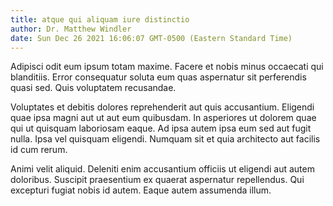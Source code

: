 ```yaml
---
title: atque qui aliquam iure distinctio
author: Dr. Matthew Windler
date: Sun Dec 26 2021 16:06:07 GMT-0500 (Eastern Standard Time)
---
```

Adipisci odit eum ipsum totam maxime. Facere et nobis minus occaecati qui blanditiis. Error consequatur soluta eum quas aspernatur sit perferendis quasi sed. Quis voluptatem recusandae.

 Voluptates et debitis dolores reprehenderit aut quis accusantium. Eligendi quae ipsa magni aut ut aut eum quibusdam. In asperiores ut dolorem quae qui ut quisquam laboriosam eaque. Ad ipsa autem ipsa eum sed aut fugit nulla. Ipsa vel quisquam eligendi. Numquam sit et quia architecto aut facilis id cum rerum.

 Animi velit aliquid. Deleniti enim accusantium officiis ut eligendi aut autem doloribus. Suscipit praesentium ex quaerat aspernatur repellendus. Qui excepturi fugiat nobis id autem. Eaque autem assumenda illum.